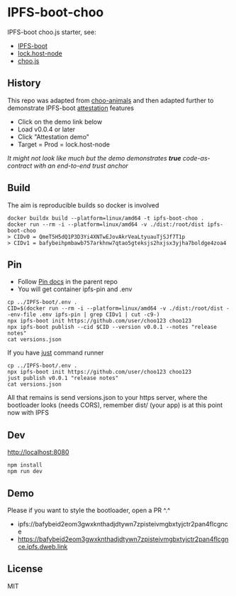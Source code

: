 # IPFS-boot-choo
IPFS-boot choo.js starter, see:
+ [IPFS-boot](https://github.com/rhodey/IPFS-boot)
+ [lock.host-node](https://github.com/rhodey/lock.host-node)
+ [choo.js](https://github.com/choojs/choo)

## History
This repo was adapted from [choo-animals](https://github.com/louiscenter/choo-animals) and then adapted further to demonstrate IPFS-boot [attestation](https://en.wikipedia.org/wiki/Trusted_Computing#Remote_attestation) features
+ Click on the demo link below
+ Load v0.0.4 or later
+ Click "Attestation demo"
+ Target = Prod = lock.host-node

*It might not look like much but the demo demonstrates **true** code-as-contract with an end-to-end trust anchor*

## Build
The aim is reproducible builds so docker is involved
```
docker buildx build --platform=linux/amd64 -t ipfs-boot-choo .
docker run --rm -i --platform=linux/amd64 -v ./dist:/root/dist ipfs-boot-choo
> CIDv0 = QmeT5H5dQ1P3D3Yi4XNTwEJovAkrVeaLtyuauTjSJf7T1p
> CIDv1 = bafybeihpmbawb757arkhnw7qtao5gteksjs2hxjsx3yjha7boldge4zoa4
```

## Pin
+ Follow [Pin docs](https://github.com/rhodey/IPFS-boot#pin) in the parent repo
+ You will get container ipfs-pin and .env
```
cp ../IPFS-boot/.env .
CID=$(docker run --rm -i --platform=linux/amd64 -v ./dist:/root/dist --env-file .env ipfs-pin | grep CIDv1 | cut -c9-)
npx ipfs-boot init https://github.com/user/choo123 choo123
npx ipfs-boot publish --cid $CID --version v0.0.1 --notes "release notes"
cat versions.json
```

If you have [just](https://github.com/casey/just) command runner
```
cp ../IPFS-boot/.env .
npx ipfs-boot init https://github.com/user/choo123 choo123
just publish v0.0.1 "release notes"
cat versions.json
```

All that remains is send versions.json to your https server, where the bootloader looks (needs CORS), remember dist/ (your app) is at this point now with IPFS

## Dev
[http://localhost:8080](http://localhost:8080)
```
npm install
npm run dev
```

## Demo
Please if you want to style the bootloader, open a PR ^.^
+ ipfs://bafybeid2eom3gwxknthadjdtywn7zpisteivmgbxtyjctr2pan4flcgnce
+ https://bafybeid2eom3gwxknthadjdtywn7zpisteivmgbxtyjctr2pan4flcgnce.ipfs.dweb.link

## License
MIT
